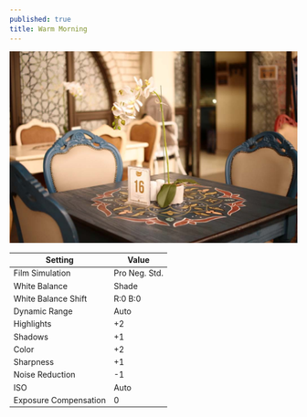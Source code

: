 ```yaml
---
published: true
title: Warm Morning
---
```


![](/content/photography/images/fuji-warm-morning.jpg)

| Setting               | Value         |
| --------------------- | ------------- |
| Film Simulation       | Pro Neg. Std. |
| White Balance         | Shade         |
| White Balance Shift   | R:0 B:0       |
| Dynamic Range         | Auto          |
| Highlights            | +2            |
| Shadows               | +1            |
| Color                 | +2            |
| Sharpness             | +1            |
| Noise Reduction       | -1            |
| ISO                   | Auto          |
| Exposure Compensation | 0             |
